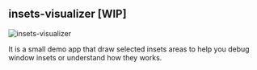 ## insets-visualizer [WIP]
![insets-visualizer](https://github.com/dzmpr/insets-visualizer/assets/10374594/d782dc58-a167-4016-ac3a-7f2e6f72f0fb)

It is a small demo app that draw selected insets areas to help you debug window insets or understand how they works.
